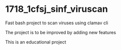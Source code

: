 # 1718_1cfsj_sinf_viruscan
Fast bash project to scan viruses using clamav cli

The project is to be improved by adding new features

This is an educational project
